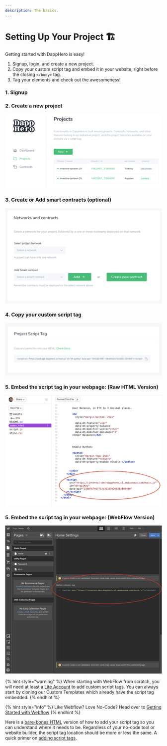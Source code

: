 ```yaml
---
description: The basics.
---
```


# Setting Up Your Project 🏗️

Getting started with DappHero is easy!

1. Signup, login, and create a new project. 
2. Copy your custom script tag and embed it in your website, right before the closing `</body>` tag. 
3. Tag your elements and check out the awesomeness!

### 1. Signup

### 2. Create a new project

![](../../.gitbook/assets/screen-shot-2020-07-01-at-5.25.05-pm.png)

### 3. Create or Add smart contracts \(optional\) 

![You can edit your smart contract on the &quot;Contracts&quot; tab which will be visible on the menu to the left.](../../.gitbook/assets/screen-shot-2020-07-01-at-5.28.40-pm.png)

### 4. Copy your custom script tag

![This script tag is the MAGIC of DappHero, it must be incorprated into your project to work.](../../.gitbook/assets/screen-shot-2020-07-01-at-5.26.48-pm.png)

### 5. Embed the script tag in your webpage: \(Raw HTML Version\) 

![Example of where to place your Script Tag in Glitch](../../.gitbook/assets/screen-shot-2020-02-07-at-12.56.27-pm.png)

### 5. Embed the script tag in your webpage: \(WebFlow Version\) 

![This should be similar for most sites that allow you to edit HTML](../../.gitbook/assets/screen-shot-2020-02-07-at-1.00.04-pm.png)

{% hint style="warning" %}
When starting with WebFlow from scratch, you will need at least a [Lite Account](https://webflow.com/pricing#site) to add custom script tags. You can always start by cloning our Custom Templates which already have the script tag embedded. 
{% endhint %}

{% hint style="info" %}
Like Webflow? Love No-Code? Head over to [Getting Started with Webflow](../../integrations/using-weblow/starting-with-webflow.md)
{% endhint %}

Here is a [bare-bones HTML](https://glitch.com/~dapphero-intro) version of how to add your script tag so you can understand where it needs to be. Regardless of your no-code tool or website builder, the script tag location should be more or less the same. A quick primer on [adding script tags](https://www.wikihow.com/Add-JavaScript-to-Your-Website-Using-HTML).




